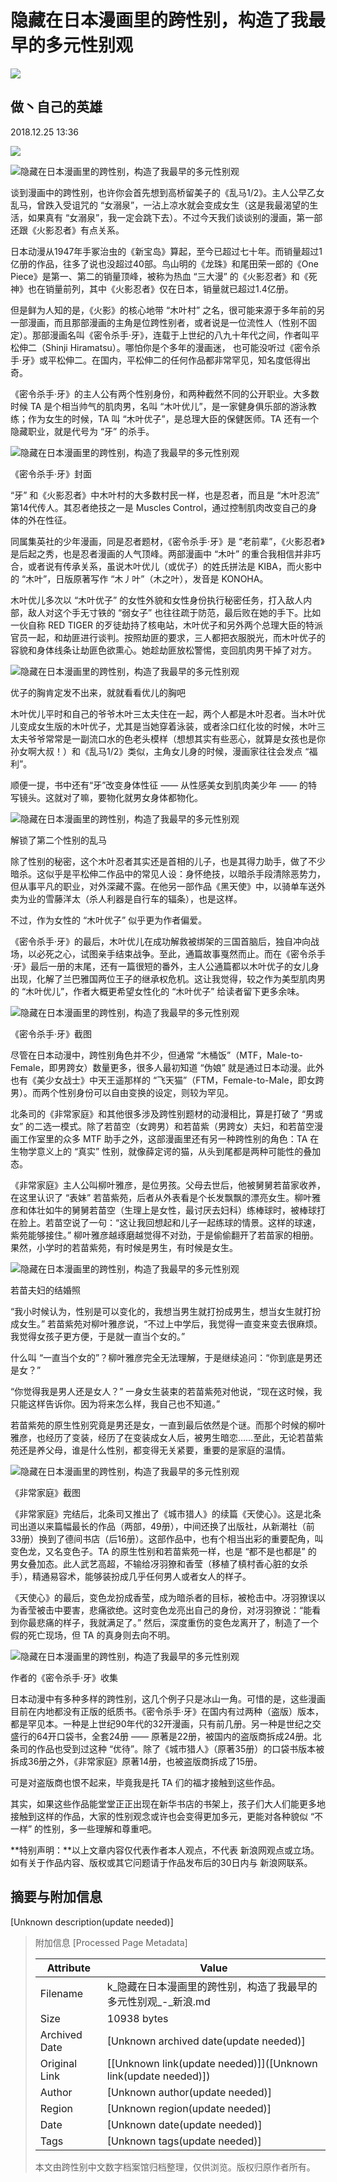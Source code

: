 # 隐藏在日本漫画里的跨性别，构造了我最早的多元性别观

_![](https://n.sinaimg.cn/sinacn10201/360/w180h180/20191012/8158-ifvwfti7747406.jpg)_

## 做丶自己的英雄

2018.12.25 13:36

![](//n.sinaimg.cn/default/2fb77759/20151125/320X320.png)

![隐藏在日本漫画里的跨性别，构造了我最早的多元性别观](http://k.sinaimg.cn/n/front/0/w800h800/20181225/f9fB-hqqzpkv6648023.jpg/w700d1q75cms.jpg)

谈到漫画中的跨性别，也许你会首先想到高桥留美子的《乱马1/2》。主人公早乙女乱马，曾跌入受诅咒的 “女溺泉”，一沾上凉水就会变成女生（这是我最渴望的生活，如果真有 “女溺泉”，我一定会跳下去）。不过今天我们谈谈别的漫画，第一部还跟《火影忍者》有点关系。

日本动漫从1947年手冢治虫的《新宝岛》算起，至今已超过七十年。而销量超过1亿册的作品，往多了说也没超过40部。鸟山明的《龙珠》和尾田荣一郎的《One Piece》是第一、第二的销量顶峰，被称为热血 “三大漫” 的《火影忍者》和《死神》也在销量前列，其中《火影忍者》仅在日本，销量就已超过1.4亿册。

但是鲜为人知的是，《火影》的核心地带 “木叶村” 之名，很可能来源于多年前的另一部漫画，而且那部漫画的主角是位跨性别者，或者说是一位流性人（性别不固定）。那部漫画名叫《密令杀手·牙》，连载于上世纪的八九十年代之间，作者叫平松伸二（Shinji Hiramatsu）。哪怕你是个多年的漫画迷， 也可能没听过《密令杀手·牙》或平松伸二。在国内，平松伸二的任何作品都非常罕见，知名度低得出奇。

《密令杀手·牙》的主人公有两个性别身份，和两种截然不同的公开职业。大多数时候 TA 是个相当帅气的肌肉男，名叫 “木叶优儿”，是一家健身俱乐部的游泳教练；作为女生的时候，TA 叫 “木叶优子”，是总理大臣的保健医师。TA 还有一个隐藏职业，就是代号为 “牙” 的杀手。

![隐藏在日本漫画里的跨性别，构造了我最早的多元性别观](http://k.sinaimg.cn/n/front/244/w404h640/20181225/lAix-hqqzpkv6648107.jpg/w700d1q75cms.jpg)

《密令杀手·牙》封面

“牙” 和《火影忍者》中木叶村的大多数村民一样，也是忍者，而且是 “木叶忍流” 第14代传人。其忍者绝技之一是 Muscles Control，通过控制肌肉改变自己的身体的外在性征。

同属集英社的少年漫画，同是忍者题材，《密令杀手·牙》是 “老前辈”，《火影忍者》是后起之秀，也是忍者漫画的人气顶峰。两部漫画中 “木叶” 的重合我相信并非巧合，或者说有传承关系，虽说木叶优儿（或优子）的姓氏拼法是 KIBA，而火影中的 “木叶”，日版原著写作 “木丿叶”（木之叶），发音是 KONOHA。

木叶优儿多次以 “木叶优子” 的女性外貌和女性身份执行秘密任务，打入敌人内部，敌人对这个手无寸铁的 “弱女子” 也往往疏于防范，最后败在她的手下。比如一伙自称 RED TIGER 的歹徒劫持了核电站，木叶优子和另外两个总理大臣的特派官员一起，和劫匪进行谈判。按照劫匪的要求，三人都把衣服脱光，而木叶优子的容貌和身体线条让劫匪色欲熏心。她趁劫匪放松警惕，变回肌肉男干掉了对方。

![隐藏在日本漫画里的跨性别，构造了我最早的多元性别观](http://k.sinaimg.cn/n/front/134/w666h1068/20181225/C6BR-hqqzpkv6648147.jpg/w700d1q75cms.jpg)

优子的胸肯定发不出来，就就看看优儿的胸吧

木叶优儿平时和自己的爷爷木叶三太夫住在一起，两个人都是木叶忍者。当木叶优儿变成女生版的木叶优子，尤其是当她穿着泳装，或者涂口红化妆的时候，木叶三太夫爷爷常常是一副流口水的色老头模样（想想其实有些恶心，就算是女孩也是你孙女啊大叔！）和《乱马1/2》类似，主角女儿身的时候，漫画家往往会发点 “福利”。

顺便一提，书中还有“牙”改变身体性征 —— 从性感美女到肌肉美少年 —— 的特写镜头。这就对了嘛，要物化就男女身体都物化。

![隐藏在日本漫画里的跨性别，构造了我最早的多元性别观](http://n.sinaimg.cn/front/75/w500h375/20181225/uVcx-hqqzpkv6648279.gif)

解锁了第二个性别的乱马

除了性别的秘密，这个木叶忍者其实还是首相的儿子，也是其得力助手，做了不少暗杀。这似乎是平松伸二作品中的常见人设：身怀绝技，以暗杀手段清除恶势力，但从事平凡的职业，对外深藏不露。在他另一部作品《黑天使》中，以骑单车送外卖为业的雪藤洋太（杀人利器是自行车的辐条），也是这样。

不过，作为女性的 “木叶优子” 似乎更为作者偏爱。

《密令杀手·牙》的最后，木叶优儿在成功解救被绑架的三国首脑后，独自冲向战场，以必死之心，试图亲手结束战争。至此，通篇故事戛然而止。而在《密令杀手·牙》最后一册的末尾，还有一篇很短的番外，主人公通篇都以木叶优子的女儿身出现，化解了兰巴雅国两位王子的继承权危机。这让我觉得，较之作为美型肌肉男的 “木叶优儿”，作者大概更希望女性化的 “木叶优子” 给读者留下更多余味。

![隐藏在日本漫画里的跨性别，构造了我最早的多元性别观](http://k.sinaimg.cn/n/front/766/w347h419/20181225/yqz3-hqqzpkv6648323.jpg/w700d1q75cms.jpg)

《密令杀手·牙》截图

尽管在日本动漫中，跨性别角色并不少，但通常 “木桶饭”（MTF，Male-to-Female，即男跨女）数量更多，很多人最初知道 “伪娘” 就是通过日本动漫。此外也有《美少女战士》中天王遥那样的 “飞天猫”（FTM，Female-to-Male，即女跨男）。而两个性别身份可以自由变换的设定，则较为罕见。

北条司的《非常家庭》和其他很多涉及跨性别题材的动漫相比，算是打破了 “男或女” 的二选一模式。除了若苗空（女跨男）和若苗紫（男跨女）夫妇，和若苗空漫画工作室里的众多 MTF 助手之外，这部漫画里还有另一种跨性别的角色：TA 在生物学意义上的 “真实” 性别，就像薛定谔的猫，从头到尾都是两种可能性的叠加态。

《非常家庭》主人公叫柳叶雅彦，是位男孩。父母去世后，他被舅舅若苗家收养，在这里认识了 “表妹” 若苗紫苑，后者从外表看是个长发飘飘的漂亮女生。柳叶雅彦和体壮如牛的舅舅若苗空（生理上是女性，最讨厌去妇科）练棒球时，被棒球打在脸上。若苗空说了一句：“这让我回想起和儿子一起练球的情景。这样的球速，紫苑能够接住。” 柳叶雅彦越琢磨越觉得不对劲，于是偷偷翻开了若苗家的相册。果然，小学时的若苗紫苑，有时候是男生，有时候是女生。

![隐藏在日本漫画里的跨性别，构造了我最早的多元性别观](http://k.sinaimg.cn/n/front/180/w449h531/20181225/GnMt-hqqzpkv6648361.jpg/w700d1q75cms.jpg)

若苗夫妇的结婚照

“我小时候认为，性别是可以变化的，我想当男生就打扮成男生，想当女生就打扮成女生。” 若苗紫苑对柳叶雅彦说，“不过上中学后，我觉得一直变来变去很麻烦。我觉得女孩子更方便，于是就一直当个女的。”

什么叫 “一直当个女的”？柳叶雅彦完全无法理解，于是继续追问：“你到底是男还是女？”

“你觉得我是男人还是女人？” 一身女生装束的若苗紫苑对他说，“现在这时候，我只能这样告诉你。因为将来怎么样，我自己也不知道。”

若苗紫苑的原生性别究竟是男还是女，一直到最后依然是个谜。而那个时候的柳叶雅彦，也经历了变装，经历了在变装成女人后，被男生暗恋……至此，无论若苗紫苑还是养父母，谁是什么性别，都变得无关紧要，重要的是家庭的温情。

![隐藏在日本漫画里的跨性别，构造了我最早的多元性别观](http://k.sinaimg.cn/n/front/93/w516h377/20181225/uOLA-hqqzpkv6648450.jpg/w700d1q75cms.jpg)

《非常家庭》截图

《非常家庭》完结后，北条司又推出了《城市猎人》的续篇《天使心》。这是北条司出道以来篇幅最长的作品（两部，49册），中间还换了出版社，从新潮社（前33册）换到了德间书店（后16册）。这部作品中，也有个相当出彩的重要配角，叫变色龙，又名变色子。TA 的原生性别和若苗紫苑一样，也是 “都不是也都是” 的 男女叠加态。此人武艺高超，不输给冴羽獠和香莹（移植了槙村香心脏的女杀手），精通易容术，能够装扮成几乎任何男人或者女人的样子。

《天使心》的最后，变色龙扮成香莹，成为暗杀者的目标，被枪击中。冴羽獠误以为香莹被击中要害，悲痛欲绝。这时变色龙亮出自己的身份，对冴羽獠说：“能看到你最悲痛的样子，我就满足了。” 然后，深度重伤的变色龙离开了，制造了一个假的死亡现场，但 TA 的真身则去向不明。

![隐藏在日本漫画里的跨性别，构造了我最早的多元性别观](http://k.sinaimg.cn/n/front/290/w1080h810/20181225/X8nT-hqqzpkv6648513.jpg/w700d1q75cms.jpg)

作者的《密令杀手·牙》收集

日本动漫中有多种多样的跨性别，这几个例子只是冰山一角。可惜的是，这些漫画目前在内地都没有正版的纸质书。《密令杀手·牙》在国内有过两种（盗版）版本，都是罕见本。一种是上世纪90年代的32开漫画，只有前几册。另一种是世纪之交盛行的64开口袋书，全套24册 —— 原著是22册，被国内的盗版商拆成24册。北条司的作品也受到过这种 “优待”。除了《城市猎人》（原著35册）的口袋书版本被拆成36册之外，《非常家庭》原著14册，也被盗版商拆成了15册。

可是对盗版商也恨不起来，毕竟我是托 TA 们的福才接触到这些作品。

其实，如果这些作品能堂堂正正出现在新华书店的书架上，孩子们大人们能更多地接触到这样的作品，大家的性别观念或许也会变得更加多元，更能对各种貌似 “不一样” 的性别，多一些理解和尊重吧。

**特别声明：**以上文章内容仅代表作者本人观点，不代表 新浪网观点或立场。如有关于作品内容、版权或其它问题请于作品发布后的30日内与 新浪网联系。

## 摘要与附加信息

<!-- tcd_abstract -->
[Unknown description(update needed)]
<!-- tcd_abstract_end -->

> 附加信息 [Processed Page Metadata]
>
> | Attribute       | Value                                  |
> |-----------------|----------------------------------------|
> | Filename        | k_隐藏在日本漫画里的跨性别，构造了我最早的多元性别观_-_新浪.md                             |
> | Size            | 10938 bytes                           |
> | Archived Date   | [Unknown archived date(update needed)]                             |
> | Original Link   | [[Unknown link(update needed)]]([Unknown link(update needed)])                       |
> | Author          | [Unknown author(update needed)]                               |
> | Region          | [Unknown region(update needed)]                               |
> | Date            | [Unknown date(update needed)]                                 |
> | Tags            | [Unknown tags(update needed)]                                 |
>
> 本文由跨性别中文数字档案馆归档整理，仅供浏览。版权归原作者所有。
>